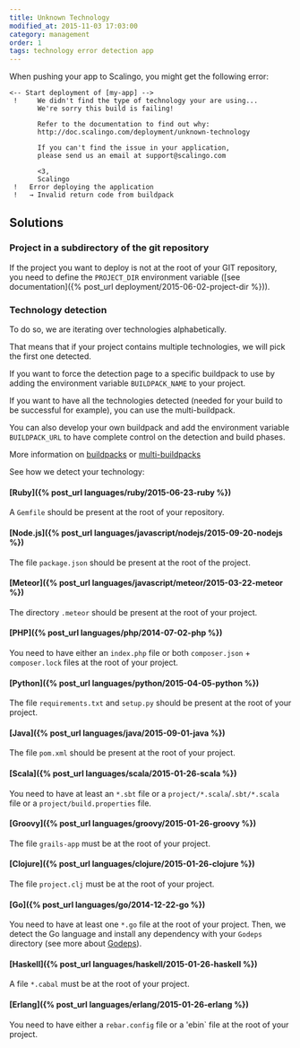 ```yaml
---
title: Unknown Technology
modified_at: 2015-11-03 17:03:00
category: management
order: 1
tags: technology error detection app
---
```


When pushing your app to Scalingo, you might get the following error:

```text
<-- Start deployment of [my-app] -->
 !     We didn't find the type of technology your are using...
       We're sorry this build is failing!
       
       Refer to the documentation to find out why:
       http://doc.scalingo.com/deployment/unknown-technology
       
       If you can't find the issue in your application,
       please send us an email at support@scalingo.com

       <3,
       Scalingo
 !   Error deploying the application
 !   → Invalid return code from buildpack
```

## Solutions

### Project in a subdirectory of the git repository

If the project you want to deploy is not at the root of your GIT repository, you need to define the `PROJECT_DIR` environment variable ([see documentation]({% post_url deployment/2015-06-02-project-dir %})).

### Technology detection

To do so, we are iterating over technologies alphabetically.

That means that if your project contains multiple technologies, we will pick the first one detected.

If you want to force the detection page to a specific buildpack to use by adding the environment variable `BUILDPACK_NAME` to your project.

If you want to have all the technologies detected (needed for your build to be successful for example), you can use the multi-buildpack.

You can also develop your own buildpack and add the environment variable `BUILDPACK_URL` to have complete control on the detection and build phases.

More information on [buildpacks](http://doc.scalingo.com/buildpacks/) or [multi-buildpacks](http://doc.scalingo.com/buildpacks/multi)

See how we detect your technology:

#### [Ruby]({% post_url languages/ruby/2015-06-23-ruby %})

A `Gemfile` should be present at the root of your repository.

#### [Node.js]({% post_url languages/javascript/nodejs/2015-09-20-nodejs %})

The file `package.json` should be present at the root of the project.

#### [Meteor]({% post_url languages/javascript/meteor/2015-03-22-meteor %})

The directory `.meteor` should be present at the root of your project.

#### [PHP]({% post_url languages/php/2014-07-02-php %})

You need to have either an `index.php` file or both `composer.json` + `composer.lock` files at the root of your project.

#### [Python]({% post_url languages/python/2015-04-05-python %})

The file `requirements.txt` and `setup.py` should be present at the root of your project.

#### [Java]({% post_url languages/java/2015-09-01-java %})

The file `pom.xml` should be present at the root of your project.

#### [Scala]({% post_url languages/scala/2015-01-26-scala %})

You need to have at least an `*.sbt` file or a `project/*.scala`/`.sbt/*.scala` file or a `project/build.properties` file.

#### [Groovy]({% post_url languages/groovy/2015-01-26-groovy %})

The file `grails-app` must be at the root of your project.

#### [Clojure]({% post_url languages/clojure/2015-01-26-clojure %})

The file `project.clj` must be at the root of your project.

#### [Go]({% post_url languages/go/2014-12-22-go %})

You need to have at least one `*.go` file at the root of your project.
Then, we detect the Go language and install any dependency with your `Godeps` directory (see more about [Godeps](https://github.com/tools/godep)).

#### [Haskell]({% post_url languages/haskell/2015-01-26-haskell %})

A file `*.cabal` must be at the root of your project.

#### [Erlang]({% post_url languages/erlang/2015-01-26-erlang %})

You need to have either a `rebar.config` file or a 'ebin` file at the root of your project.
